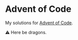 # Advent of Code

My solutions for [Advent of Code](https://adventofcode.com).

:warning: Here be dragons.
